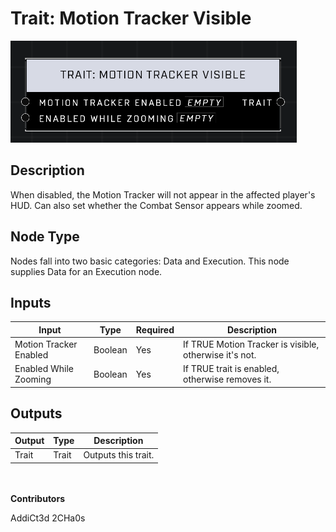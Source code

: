 # Trait: Motion Tracker Visible
![](../../../.gitbook/assets/trait-motion-tracker-visible.png)

## Description
When disabled, the Motion Tracker will not appear in the affected player's HUD. Can also set whether the Combat Sensor appears while zoomed.

## Node Type
Nodes fall into two basic categories: Data and Execution. This node supplies Data for an Execution node.

## Inputs
| Input | Type | Required | Description |
|------------------|------------------|----------|--------------------------------------------------------------|
| Motion Tracker Enabled | Boolean | Yes | If TRUE Motion Tracker is visible, otherwise it's not. |
| Enabled While Zooming| Boolean | Yes | If TRUE trait is enabled, otherwise removes it. |

## Outputs
| Output | Type | Description |
|------------------|------------------|--------------------------------------------------------------|
| Trait | Trait | Outputs this trait. |

\
\
**Contributors**

AddiCt3d 2CHa0s
